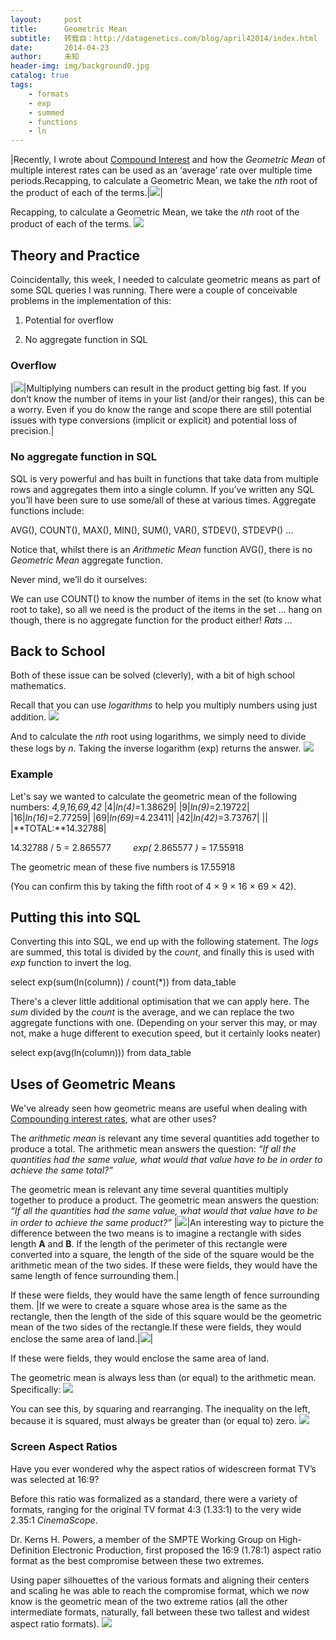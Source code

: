 ```yaml
---
layout:     post
title:      Geometric Mean
subtitle:   转载自：http://datagenetics.com/blog/april42014/index.html
date:       2014-04-23
author:     未知
header-img: img/background0.jpg
catalog: true
tags:
    - formats
    - exp
    - summed
    - functions
    - ln
---
```

|Recently, I wrote about [Compound Interest](http://datagenetics.com/blog/april22014/index.html) and how the *Geometric Mean* of multiple interest rates can be used as an ‘average’ rate over multiple time periods.Recapping, to calculate a Geometric Mean, we take the *nth* root of the product of each of the terms.|![](http://datagenetics.com/blog/april42014/c.png)|

Recapping, to calculate a Geometric Mean, we take the *nth* root of the product of each of the terms.
![](http://datagenetics.com/blog/april42014/eq0.png)


## Theory and Practice

Coincidentally, this week, I needed to calculate geometric means as part of some SQL queries I was running. There were a couple of conceivable problems in the implementation of this:

1. Potential for overflow

1. No aggregate function in SQL


### Overflow
|![](http://datagenetics.com/blog/april42014/o.png)|Multiplying numbers can result in the product getting big fast. If you don’t know the number of items in your list (and/or their ranges), this can be a worry. Even if you do know the range and scope there are still potential issues with type conversions (implicit or explicit) and potential loss of precision.|

### No aggregate function in SQL

SQL is very powerful and has built in functions that take data from multiple rows and aggregates them into a single column. If you’ve written any SQL you’ll have been sure to use some/all of these at various times. Aggregate functions include:

AVG(), COUNT(), MAX(), MIN(), SUM(), VAR(), STDEV(), STDEVP() …

Notice that, whilst there is an *Arithmetic Mean* function AVG(), there is no *Geometric Mean* aggregate function.

Never mind, we’ll do it ourselves:

We can use COUNT() to know the number of items in the set (to know what root to take), so all we need is the product of the items in the set … hang on though, there is no aggregate function for the product either! *Rats …*

## Back to School

Both of these issue can be solved (cleverly), with a bit of high school mathematics.

Recall that you can use *logarithms* to help you multiply numbers using just addition.
![](http://datagenetics.com/blog/april42014/eq1.png)


And to calculate the *nth* root using logarithms, we simply need to divide these logs by *n*. Taking the inverse logarithm (exp) returns the answer.
![](http://datagenetics.com/blog/april42014/eq2.png)


### Example

Let's say we wanted to calculate the geometric mean of the following numbers: *4,9,16,69,42*
|4|*ln(4)*=1.38629|
|9|*ln(9)*=2.19722|
|16|*ln(16)*=2.77259|
|69|*ln(69)*=4.23411|
|42|*ln(42)*=3.73767|
||
|**TOTAL:**14.32788|

14.32788 / 5 = 2.865577         *exp(* 2.865577 *)* = 17.55918

The geometric mean of these five numbers is 17.55918

(You can confirm this by taking the fifth root of 4 × 9 × 16 × 69 × 42).

## Putting this into SQL

Converting this into SQL, we end up with the following statement. The *logs* are summed, this total is divided by the *count*, and finally this is used with *exp* function to invert the log.

select exp(sum(ln(column)) / count(*)) from data_table

There's a clever little additional optimisation that we can apply here. The *sum* divided by the *count* is the average, and we can replace the two aggregate functions with one. (Depending on your server this may, or may not, make a huge different to execution speed, but it certainly looks neater)

select exp(avg(ln(column))) from data_table

## Uses of Geometric Means

We've already seen how geometric means are useful when dealing with [Compounding interest rates](http://datagenetics.com/blog/april22014/index.html), what are other uses?

The *arithmetic mean* is relevant any time several quantities add together to produce a total. The arithmetic mean answers the question: *“If all the quantities had the same value, what would that value have to be in order to achieve the same total?”*

The geometric mean is relevant any time several quantities multiply together to produce a product. The geometric mean answers the question: *“If all the quantities had the same value, what would that value have to be in order to achieve the same product?”*
|![](http://datagenetics.com/blog/april42014/sq1.png)|An interesting way to picture the difference between the two means is to imagine a rectangle with sides length **A** and **B**. If the length of the perimeter of this rectangle were converted into a square, the length of the side of the square would be the arithmetic mean of the two sides. If these were fields, they would have the same length of fence surrounding them.|

If these were fields, they would have the same length of fence surrounding them.
|If we were to create a square whose area is the same as the rectangle, then the length of the side of this square would be the geometric mean of the two sides of the rectangle.If these were fields, they would enclose the same area of land.|![](http://datagenetics.com/blog/april42014/sq2.png)|

If these were fields, they would enclose the same area of land.

The geometric mean is always less than (or equal) to the arithmetic mean. Specifically:
![](http://datagenetics.com/blog/april42014/eq3.png)


You can see this, by squaring and rearranging. The inequality on the left, because it is squared, must always be greater than (or equal to) zero.
![](http://datagenetics.com/blog/april42014/eq4.png)


### Screen Aspect Ratios

Have you ever wondered why the aspect ratios of widescreen format TV’s was selected at 16:9?

Before this ratio was formalized as a standard, there were a variety of formats, ranging for the original TV format 4:3 (1.33:1) to the very wide 2.35:1 *CinemaScope*.

Dr. Kerns H. Powers, a member of the SMPTE Working Group on High-Definition Electronic Production, first proposed the 16:9 (1.78:1) aspect ratio format as the best compromise between these two extremes.

Using paper silhouettes of the various formats and aligning their centers and scaling he was able to reach the compromise format, which we now know is the geometric mean of the two extreme ratios (all the other intermediate formats, naturally, fall between these two tallest and widest aspect ratio formats).
![](http://datagenetics.com/blog/april42014/tv.png)

